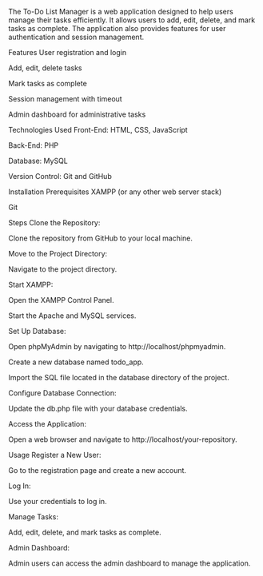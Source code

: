 The To-Do List Manager is a web application designed to help users manage their tasks efficiently. It allows users to add, edit, delete, and mark tasks as complete. The application also provides features for user authentication and session management.

Features
User registration and login

Add, edit, delete tasks

Mark tasks as complete

Session management with timeout

Admin dashboard for administrative tasks

Technologies Used
Front-End: HTML, CSS, JavaScript

Back-End: PHP

Database: MySQL

Version Control: Git and GitHub

Installation
Prerequisites
XAMPP (or any other web server stack)

Git

Steps
Clone the Repository:

Clone the repository from GitHub to your local machine.

Move to the Project Directory:

Navigate to the project directory.

Start XAMPP:

Open the XAMPP Control Panel.

Start the Apache and MySQL services.

Set Up Database:

Open phpMyAdmin by navigating to http://localhost/phpmyadmin.

Create a new database named todo_app.

Import the SQL file located in the database directory of the project.

Configure Database Connection:

Update the db.php file with your database credentials.

Access the Application:

Open a web browser and navigate to http://localhost/your-repository.

Usage
Register a New User:

Go to the registration page and create a new account.

Log In:

Use your credentials to log in.

Manage Tasks:

Add, edit, delete, and mark tasks as complete.

Admin Dashboard:

Admin users can access the admin dashboard to manage the application.
